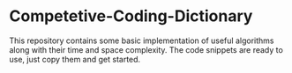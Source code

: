 # Competetive-Coding-Dictionary
This repository contains some basic implementation of useful algorithms along with their time and space complexity. The code snippets are ready to use, just copy them and get started. 

